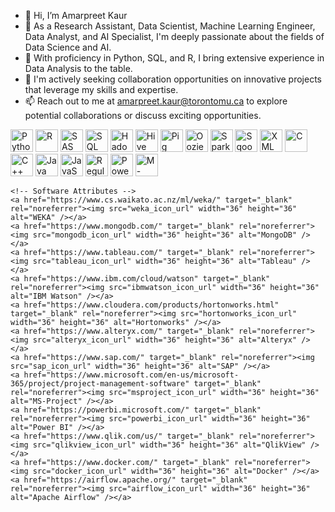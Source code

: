 - 👋 Hi, I’m Amarpreet Kaur
- 👀 As a Research Assistant, Data Scientist, Machine Learning Engineer, Data Analyst, and AI Specialist, I'm deeply passionate about the fields of Data Science and AI.
- 🌱 With proficiency in Python, SQL, and R, I bring extensive experience in Data Analysis to the table.
- 💞️  I'm actively seeking collaboration opportunities on innovative projects that leverage my skills and expertise.
- 📫  Reach out to me at amarpreet.kaur@torontomu.ca to explore potential collaborations or discuss exciting opportunities.

<p align="left">
    <!-- Programming Languages -->
    <a href="https://www.python.org/" target="_blank" rel="noreferrer"><img src="python_icon_url" width="36" height="36" alt="Python" /></a>
    <a href="https://www.r-project.org/" target="_blank" rel="noreferrer"><img src="r_icon_url" width="36" height="36" alt="R" /></a>
    <a href="https://www.sas.com/" target="_blank" rel="noreferrer"><img src="sas_icon_url" width="36" height="36" alt="SAS" /></a>
    <a href="https://www.w3schools.com/sql/" target="_blank" rel="noreferrer"><img src="sql_icon_url" width="36" height="36" alt="SQL" /></a>
    <a href="https://hadoop.apache.org/" target="_blank" rel="noreferrer"><img src="hadoop_icon_url" width="36" height="36" alt="Hadoop" /></a>
    <a href="https://hive.apache.org/" target="_blank" rel="noreferrer"><img src="hive_icon_url" width="36" height="36" alt="Hive" /></a>
    <a href="https://pig.apache.org/" target="_blank" rel="noreferrer"><img src="pig_icon_url" width="36" height="36" alt="Pig" /></a>
    <a href="https://oozie.apache.org/" target="_blank" rel="noreferrer"><img src="oozie_icon_url" width="36" height="36" alt="Oozie" /></a>
    <a href="https://spark.apache.org/" target="_blank" rel="noreferrer"><img src="spark_icon_url" width="36" height="36" alt="Spark" /></a>
    <a href="https://sqoop.apache.org/" target="_blank" rel="noreferrer"><img src="sqoop_icon_url" width="36" height="36" alt="Sqoop" /></a>
    <a href="https://www.w3schools.com/xml/" target="_blank" rel="noreferrer"><img src="xml_icon_url" width="36" height="36" alt="XML" /></a>
    <a href="https://www.iso.org/standard/74528.html" target="_blank" rel="noreferrer"><img src="c_icon_url" width="36" height="36" alt="C" /></a>
    <a href="https://www.iso.org/standard/74528.html" target="_blank" rel="noreferrer"><img src="cplusplus_icon_url" width="36" height="36" alt="C++" /></a>
    <a href="https://www.java.com/" target="_blank" rel="noreferrer"><img src="java_icon_url" width="36" height="36" alt="Java" /></a>
    <a href="https://www.javascript.com/" target="_blank" rel="noreferrer"><img src="javascript_icon_url" width="36" height="36" alt="JavaScript" /></a>
    <a href="https://www.regular-expressions.info/" target="_blank" rel="noreferrer"><img src="regex_icon_url" width="36" height="36" alt="Regular Expression (Regex)" /></a>
    <a href="https://support.microsoft.com/en-us/excel" target="_blank" rel="noreferrer"><img src="powerquery_icon_url" width="36" height="36" alt="Power Query" /></a>
    <a href="https://microsoft.com/en-us/mcode" target="_blank" rel="noreferrer"><img src="mcode_icon_url" width="36" height="36" alt="M-code language" /></a>

    <!-- Software Attributes -->
    <a href="https://www.cs.waikato.ac.nz/ml/weka/" target="_blank" rel="noreferrer"><img src="weka_icon_url" width="36" height="36" alt="WEKA" /></a>
    <a href="https://www.mongodb.com/" target="_blank" rel="noreferrer"><img src="mongodb_icon_url" width="36" height="36" alt="MongoDB" /></a>
    <a href="https://www.tableau.com/" target="_blank" rel="noreferrer"><img src="tableau_icon_url" width="36" height="36" alt="Tableau" /></a>
    <a href="https://www.ibm.com/cloud/watson" target="_blank" rel="noreferrer"><img src="ibmwatson_icon_url" width="36" height="36" alt="IBM Watson" /></a>
    <a href="https://www.cloudera.com/products/hortonworks.html" target="_blank" rel="noreferrer"><img src="hortonworks_icon_url" width="36" height="36" alt="Hortonworks" /></a>
    <a href="https://www.alteryx.com/" target="_blank" rel="noreferrer"><img src="alteryx_icon_url" width="36" height="36" alt="Alteryx" /></a>
    <a href="https://www.sap.com/" target="_blank" rel="noreferrer"><img src="sap_icon_url" width="36" height="36" alt="SAP" /></a>
    <a href="https://www.microsoft.com/en-us/microsoft-365/project/project-management-software" target="_blank" rel="noreferrer"><img src="msproject_icon_url" width="36" height="36" alt="MS-Project" /></a>
    <a href="https://powerbi.microsoft.com/" target="_blank" rel="noreferrer"><img src="powerbi_icon_url" width="36" height="36" alt="Power BI" /></a>
    <a href="https://www.qlik.com/us/" target="_blank" rel="noreferrer"><img src="qlikview_icon_url" width="36" height="36" alt="QlikView" /></a>
    <a href="https://www.docker.com/" target="_blank" rel="noreferrer"><img src="docker_icon_url" width="36" height="36" alt="Docker" /></a>
    <a href="https://airflow.apache.org/" target="_blank" rel="noreferrer"><img src="airflow_icon_url" width="36" height="36" alt="Apache Airflow" /></a>
</p>


<!---
Amarpreet3/Amarpreet3 is a ✨ special ✨ repository because its `README.md` (this file) appears on your GitHub profile.
You can click the Preview link to take a look at your changes.
--->
